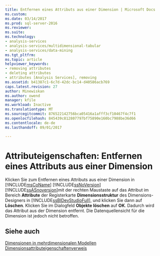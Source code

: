 ```yaml
---
title: Entfernen eines Attributs aus einer Dimension | Microsoft Docs
ms.custom: 
ms.date: 03/14/2017
ms.prod: sql-server-2016
ms.reviewer: 
ms.suite: 
ms.technology:
- analysis-services
- analysis-services/multidimensional-tabular
- analysis-services/data-mining
ms.tgt_pltfrm: 
ms.topic: article
helpviewer_keywords:
- removing attributes
- deleting attributes
- attributes [Analysis Services], removing
ms.assetid: b41387c1-6c7d-42dc-bc14-d40586acb769
caps.latest.revision: 27
author: Minewiskan
ms.author: owend
manager: kfile
ms.workload: Inactive
ms.translationtype: MT
ms.sourcegitcommit: 876522142756bca05416a1afff3cf10467f4c7f1
ms.openlocfilehash: 845439c812807797bf75890e160bc7988be36d66
ms.contentlocale: de-de
ms.lasthandoff: 09/01/2017

---
```

# <a name="attribute-properties---remove-an-attribute-from-a-dimension"></a>Attributeigenschaften: Entfernen eines Attributs aus einer Dimension
  Klicken Sie zum Entfernen eines Attributs aus einer Dimension in [!INCLUDE[msCoName](../../includes/msconame-md.md)] [!INCLUDE[ssNoVersion](../../includes/ssnoversion-md.md)] [!INCLUDE[ssASnoversion](../../includes/ssasnoversion-md.md)]mit der rechten Maustaste auf das Attribut im Bereich **Attribute** der Registerkarte **Dimensionsstruktur** des Dimensions-Designers in [!INCLUDE[ssBIDevStudioFull](../../includes/ssbidevstudiofull-md.md)], und klicken Sie dann auf **Löschen**. Klicken Sie im Dialogfeld **Objekte löschen** auf **OK**. Dadurch wird das Attribut aus der Dimension entfernt. Die Datenquellensicht für die Dimension ist jedoch nicht betroffen.  
  
## <a name="see-also"></a>Siehe auch  
 [Dimensionen in mehrdimensionalen Modellen](../../analysis-services/multidimensional-models/dimensions-in-multidimensional-models.md)   
 [Dimensionsattributeigenschaftenverweis](../../analysis-services/multidimensional-models/dimension-attribute-properties-reference.md)  
  
  

